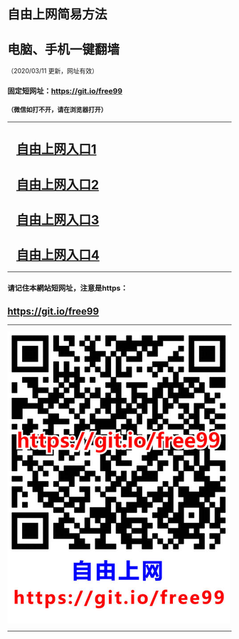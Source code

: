 # 自由上网简易方法

# 电脑、手机一键翻墙

（2020/03/11 更新，网址有效）

### 固定短网址：https://git.io/free99

#### （微信如打不开，请在浏览器打开）


***




# &nbsp;&nbsp; <a href="https://d335tze24xduyy.cloudfront.net/?DkgDDyCM4t=diVl_&8y6=7U94&6LKGT-b4=lV&tykjWCD=7cwWtWGu&qPSE8PlZn7=OFLFHEP&SgQMi#11960123" target="_blank">自由上网入口1</a>

# &nbsp;&nbsp; <a href="https://github.com/begood0513/goodnews/blob/master/README.md" target="_blank">自由上网入口2</a>

# &nbsp;&nbsp; <a href="https://github.com/oGate2/oo/blob/master/README.md" target="_blank">自由上网入口3</a>

# &nbsp;&nbsp; <a href="https://github.com/djerb2399/www/blob/master/README.md" target="_blank">自由上网入口4</a>


***

### 请记住本網站短网址，注意是https：

## https://git.io/free99


***

<p><img src="https://raw.githubusercontent.com/cunzhen99/zhen99/master/free99.jpg"></p> 

<p></p>

***

